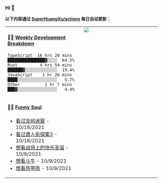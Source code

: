 
### Hi 👋

**以下内容通过 <a href="https://github.com/SuperHuangXu/SuperHuangXu/actions" target="_blank">SuperHuangXu/actions</a> 每日自动更新**；

<table width="800px">
<tr>
<td valign="top" width="50%">

#### 🏊‍♂️ <a href="https://gist.github.com/SuperHuangXu/d3e32e70ad1d22b5a3c5e8fc3c67dcc5" target="_blank">Weekly Development Breakdown</a>

```text
TypeScript  16 hrs 20 mins  ███████████████▓░░░░  64.5%
Rust         4 hrs 54 mins  ██████▓░░░░░░░░░░░░░  19.4%
JavaScript    1 hr 26 mins  ████░░░░░░░░░░░░░░░░   5.7%
Other          1 hr 7 mins  ███▓░░░░░░░░░░░░░░░░   4.4%
```

</td>
<td valign="top" width="50%">
<a href="https://github.com/SuperHuangXu">
  <img align="center" src="https://github-readme-stats.vercel.app/api/top-langs/?username=SuperHuangXu&layout=compact&theme=radical" />
</a>
</td>
</tr>
<tr>
<td valign="top" width="50%">

#### 🤾‍♂️ <a href="https://www.douban.com/people/135404786/" target="_blank">Funny Soul</a>

* <a href='http://movie.douban.com/subject/30488569/' target='_blank'>看过龙岭迷窟</a> - 10/16/2021
* <a href='http://movie.douban.com/subject/27619748/' target='_blank'>看过唐人街探案3</a> - 10/16/2021
* <a href='http://movie.douban.com/subject/1303535/' target='_blank'>想看战场上的快乐圣诞</a> - 10/9/2021
* <a href='http://movie.douban.com/subject/4009651/' target='_blank'>想看斗牛</a> - 10/9/2021
* <a href='http://movie.douban.com/subject/30371819/' target='_blank'>想看热带雨</a> - 10/9/2021

</td>
</tr>
</table>
